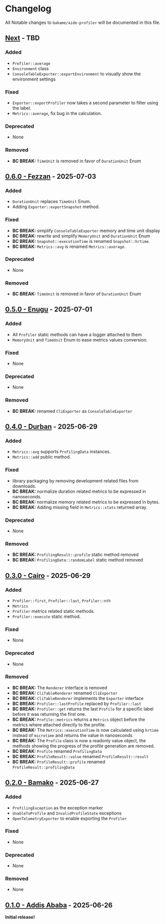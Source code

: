 # Changelog

All Notable changes to `bakame/aide-profiler` will be documented in this file.

## [Next](https://github.com/bakame-php/aide-profiler/compare/0.6.0...main) - TBD

### Added

- `Profiler::average`
- `Environment` class
- `ConsoleTableExporter::exportEnvironment` to visually show the environment settings

### Fixed

- `Exporter::exportProfiler` now takes a second parameter to filter using the label.
- `Metrics::average`, fix bug in the calculation.

### Deprecated

- None

### Removed

- **BC BREAK:**  `TimeUnit` is removed in favor of `DurationUnit` Enum

## [0.6.0 - Fezzan](https://github.com/bakame-php/aide-profiler/compare/0.5.0...0.6.0) - 2025-07-03

### Added

- `DurationUnit` replaces `TimeUnit` Enum.
- Adding `Exporter::exportSnapshot` method.

### Fixed

- **BC BREAK:** simplify `ConsoleTableExporter` memory and time unit display
- **BC BREAK:** rewrite and simplify `MemoryUnit` and `DurationUnit` Enum
- **BC BREAK:** `Snapshot::executionTime` is renamed `Snapshot::hrtime`.
- **BC BREAK:** `Metrics::avg` is renamed `Metrics::average`.

### Deprecated

- None

### Removed

- **BC BREAK:**  `TimeUnit` is removed in favor of `DurationUnit` Enum

## [0.5.0 - Enugu](https://github.com/bakame-php/aide-profiler/compare/0.4.0...0.5.0) - 2025-07-01

### Added

- All `Profiler` static methods can have a logger attached to them
- `MemoryUnit` and `TimeUnit` Enum to ease metrics values conversion.

### Fixed

- None

### Deprecated

- None

### Removed

- **BC BREAK:** renamed `CliExporter` as `ConsoleTableExporter`

## [0.4.0 - Durban](https://github.com/bakame-php/aide-profiler/compare/0.3.0...0.4.0) - 2025-06-29

### Added

- `Metrics::avg` supports `ProfilingData` instances.
- `Metrics::add` public method.

### Fixed

- library packaging by removing development related files from downloads.
- **BC BREAK:** normalize duration related metrics to be expressed in nanoseconds.
- **BC BREAK:** normalize memory related metrics to be expressed in bytes.
- **BC BREAK:** Adding missing field in `Metrics::stats` returned array.

### Deprecated

- None

### Removed

- **BC BREAK:** `ProfilingResult::profile` static method removed
- **BC BREAK:** `ProfilingData::randomLabel` static method removed

## [0.3.0 - Cairo](https://github.com/bakame-php/aide-profiler/compare/0.2.0...0.3.0) - 2025-06-29

### Added

- `Profiler::first`, `Profiler::last`, `Profiler::nth`
- `Metrics`
- `Profiler` metrics related static methods.
- `Profiler::execute` static method.

### Fixed

- None

### Deprecated

- None

### Removed

- **BC BREAK:**  The `Renderer` interface is removed
- **BC BREAK:** `CliTableRenderer` renamed `CliExporter`
- **BC BREAK:** `CliTableRenderer` implements the `Exporter` interface
- **BC BREAK:** `Profiler::lastProfile` replaced by `Profiler::last`
- **BC BREAK:** `Profiler::get` returns the last `Profile` for a specific label before it was returning the first one.
- **BC BREAK:** `Profile::metrics` returns a `Metrics` object before the metrics where attached directly to the profile.
- **BC BREAK:** The `Metrics::executionTime` is now calculated using `hrtime` instead of `microtime` and returns the value in nanoseconds
- **BC BREAK:** The `Profile` class is now a readonly value object, the methods showing the progress of the profile generation are removed.
- **BC BREAK:** `Profile` renamed `ProfilingData`
- **BC BREAK:** `ProfileResult::value` renamed `ProfileResult::result`
- **BC BREAK:** `ProfileResult::profile` renamed `ProfileResult::profilingData`

## [0.2.0 - Bamako](https://github.com/bakame-php/aide-profiler/compare/0.1.0...0.2.0) - 2025-06-27

### Added

- `ProfilingException` as the exception marker
- `UnableToProfile` and `InvalidProfileState` exceptions
- `OpenTelemetryExporter` to enable exporting the `Profiler`

### Fixed

- None

### Deprecated

- None

### Removed

- None

## [0.1.0 - Addis Ababa](https://github.com/bakame-php/aide-profiler/releases/tag/0.1.0) - 2025-06-26

**Initial release!**
